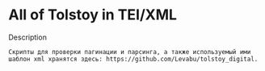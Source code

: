 # All of Tolstoy in TEI/XML

Description
    
    Скрипты для проверки пагинации и парсинга, а также используемый ими шаблон xml хранятся здесь: https://github.com/Levabu/tolstoy_digital.

